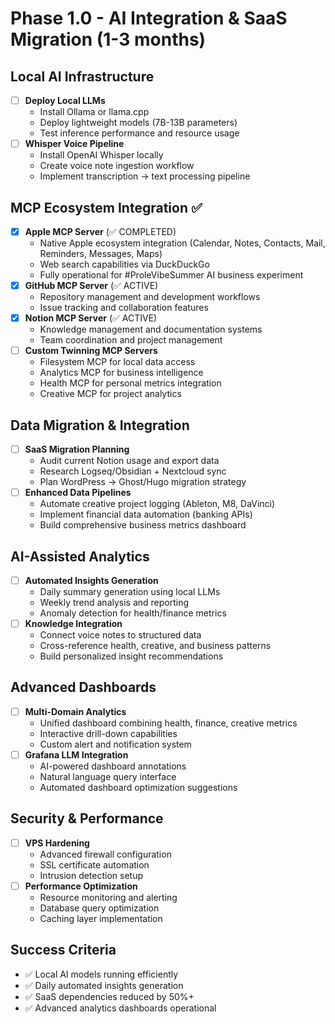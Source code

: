 # Phase 1.0 - AI Integration & SaaS Migration (1-3 months)

## Local AI Infrastructure
- [ ] **Deploy Local LLMs**
  - Install Ollama or llama.cpp
  - Deploy lightweight models (7B-13B parameters)
  - Test inference performance and resource usage
- [ ] **Whisper Voice Pipeline**
  - Install OpenAI Whisper locally
  - Create voice note ingestion workflow
  - Implement transcription → text processing pipeline

## MCP Ecosystem Integration ✅
- [x] **Apple MCP Server** (✅ COMPLETED)
  - Native Apple ecosystem integration (Calendar, Notes, Contacts, Mail, Reminders, Messages, Maps)
  - Web search capabilities via DuckDuckGo
  - Fully operational for #ProleVibeSummer AI business experiment
- [x] **GitHub MCP Server** (✅ ACTIVE)
  - Repository management and development workflows
  - Issue tracking and collaboration features
- [x] **Notion MCP Server** (✅ ACTIVE)
  - Knowledge management and documentation systems
  - Team coordination and project management
- [ ] **Custom Twinning MCP Servers**
  - Filesystem MCP for local data access
  - Analytics MCP for business intelligence
  - Health MCP for personal metrics integration
  - Creative MCP for project analytics

## Data Migration & Integration
- [ ] **SaaS Migration Planning**
  - Audit current Notion usage and export data
  - Research Logseq/Obsidian + Nextcloud sync
  - Plan WordPress → Ghost/Hugo migration strategy
- [ ] **Enhanced Data Pipelines**
  - Automate creative project logging (Ableton, M8, DaVinci)
  - Implement financial data automation (banking APIs)
  - Build comprehensive business metrics dashboard

## AI-Assisted Analytics
- [ ] **Automated Insights Generation**
  - Daily summary generation using local LLMs
  - Weekly trend analysis and reporting  
  - Anomaly detection for health/finance metrics
- [ ] **Knowledge Integration**
  - Connect voice notes to structured data
  - Cross-reference health, creative, and business patterns
  - Build personalized insight recommendations

## Advanced Dashboards
- [ ] **Multi-Domain Analytics**
  - Unified dashboard combining health, finance, creative metrics
  - Interactive drill-down capabilities
  - Custom alert and notification system
- [ ] **Grafana LLM Integration**  
  - AI-powered dashboard annotations
  - Natural language query interface
  - Automated dashboard optimization suggestions

## Security & Performance
- [ ] **VPS Hardening**
  - Advanced firewall configuration
  - SSL certificate automation
  - Intrusion detection setup
- [ ] **Performance Optimization**
  - Resource monitoring and alerting
  - Database query optimization
  - Caching layer implementation

## Success Criteria
- ✅ Local AI models running efficiently
- ✅ Daily automated insights generation
- ✅ SaaS dependencies reduced by 50%+
- ✅ Advanced analytics dashboards operational
